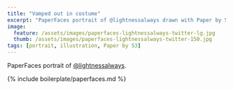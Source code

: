 ```yaml
---
title: "Vamped out in costume"
excerpt: "PaperFaces portrait of @lightnessalways drawn with Paper by 53 on an iPad."
image: 
  feature: /assets/images/paperfaces-lightnessalways-twitter-lg.jpg
  thumb: /assets/images/paperfaces-lightnessalways-twitter-150.jpg
tags: [portrait, illustration, Paper by 53]
---
```


PaperFaces portrait of [@lightnessalways](http://twitter.com/lightnessalways).

{% include boilerplate/paperfaces.md %}